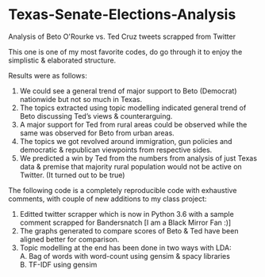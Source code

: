 # Texas-Senate-Elections-Analysis
Analysis of Beto O'Rourke vs. Ted Cruz tweets scrapped from Twitter

This one is one of my most favorite codes, do go through it to enjoy the simplistic & elaborated structure.

Results were as follows:

1.	We could see a general trend of major support to Beto (Democrat) nationwide but not so much in Texas.
2.	The topics extracted using topic modelling indicated general trend of Beto discussing Ted’s views & counterarguing.
3.	A major support for Ted from rural areas could be observed while the same was observed for Beto from urban areas.
4.	The topics we got revolved around immigration, gun policies and democratic & republican viewpoints from respective sides.
5.	We predicted a win by Ted from the numbers from analysis of just Texas data & premise that majority rural population would not be active on Twitter. (It turned out to be true)

The following code is a completely reproducible code with exhaustive comments, with couple of new additions to my class project:

1.	Editted twitter scrapper which is now in Python 3.6 with a sample comment scrapped for Bandersnatch [I am a Black Mirror Fan :)]
2.	The graphs generated to compare scores of Beto & Ted have been aligned better for comparison.
3.	Topic modelling at the end has been done in two ways with LDA:<br />
  A.	Bag of words with word-count using gensim & spacy libraries <br />
  B.	TF-IDF using gensim

